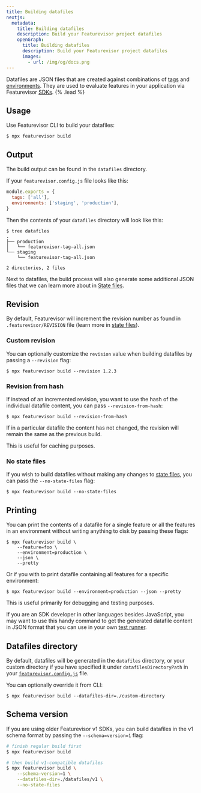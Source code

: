 ```yaml
---
title: Building datafiles
nextjs:
  metadata:
    title: Building datafiles
    description: Build your Featurevisor project datafiles
    openGraph:
      title: Building datafiles
      description: Build your Featurevisor project datafiles
      images:
        - url: /img/og/docs.png
---
```


Datafiles are JSON files that are created against combinations of [tags](/docs/tags/) and [environments](/docs/environments/). They are used to evaluate features in your application via Featurevisor [SDKs](/docs/sdks/). {% .lead %}

## Usage

Use Featurevisor CLI to build your datafiles:

```{% title="Command" %}
$ npx featurevisor build
```

## Output

The build output can be found in the `datafiles` directory.

If your `featurevisor.config.js` file looks like this:

```js {% path="featurevisor.config.js" %}
module.exports = {
  tags: ['all'],
  environments: ['staging', 'production'],
}
```

Then the contents of your `datafiles` directory will look like this:

```
$ tree datafiles
.
├── production
│   └── featurevisor-tag-all.json
└── staging
    └── featurevisor-tag-all.json

2 directories, 2 files
```

Next to datafiles, the build process will also generate some additional JSON files that we can learn more about in [State files](/docs/state-files).

## Revision

By default, Featurevisor will increment the revision number as found in `.featurevisor/REVISION` file (learn more in [state files](/docs/state-files)).

### Custom revision

You can optionally customize the `revision` value when building datafiles by passing a `--revision` flag:

```{% title="Command" %}
$ npx featurevisor build --revision 1.2.3
```

### Revision from hash

If instead of an incremented revision, you want to use the hash of the individual datafile content, you can pass `--revision-from-hash`:

```{% title="Command" %}
$ npx featurevisor build --revision-from-hash
```

If in a particular datafile the content has not changed, the revision will remain the same as the previous build.

This is useful for caching purposes.

### No state files

If you wish to build datafiles without making any changes to [state files](/docs/state-files), you can pass the `--no-state-files` flag:

```{% title="Command" %}
$ npx featurevisor build --no-state-files
```

## Printing

You can print the contents of a datafile for a single feature or all the features in an environment without writing anything to disk by passing these flags:

```{% title="Command" %}
$ npx featurevisor build \
    --feature=foo \
    --environment=production \
    --json \
    --pretty
```

Or if you with to print datafile containing all features for a specific environment:

```{% title="Command" %}
$ npx featurevisor build --environment=production --json --pretty
```

This is useful primarily for debugging and testing purposes.

If you are an SDK developer in other languages besides JavaScript, you may want to use this handy command to get the generated datafile content in JSON format that you can use in your own [test runner](/docs/testing).

## Datafiles directory

By default, datafiles will be generated in the `datafiles` directory, or your custom directory if you have specified it under `datafilesDirectoryPath` in your [`featurevisor.config.js`](/docs/configuration/) file.

You can optionally override it from CLI:

```{% title="Command" %}
$ npx featurevisor build --datafiles-dir=./custom-directory
```

## Schema version

If you are using older Featurevisor v1 SDKs, you can build datafiles in the v1 schema format by passing the `--schema=version=1` flag:

```bash {% title="Command" %}
# finish regular build first
$ npx featurevisor build

# then build v1-compatible datafiles
$ npx featurevisor build \
    --schema-version=1 \
    --datafiles-dir=./datafiles/v1 \
    --no-state-files
```
